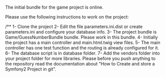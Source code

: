 The initial bundle for the game project is online.

Please use the following instructions to work on the project:
  
/**  1- Clone the project
  2- Edit the file parameters.ini.dist or create parameters.ini and configure your database info.
  3- The project bundle is Game/GuessNumberBundle bundle. Please work in this bundle.
  4- Initially the project has a main controller and main.html.twig view files.
  5- The main controller has one test function and the routing is already configured for it.
  6- The database script is in database folder.
  7- Add the vendors folder into your project folder for more libraries.
Please before you push anything to the repository read the documentation about "How to Create and store a Symfony2 Project in git".